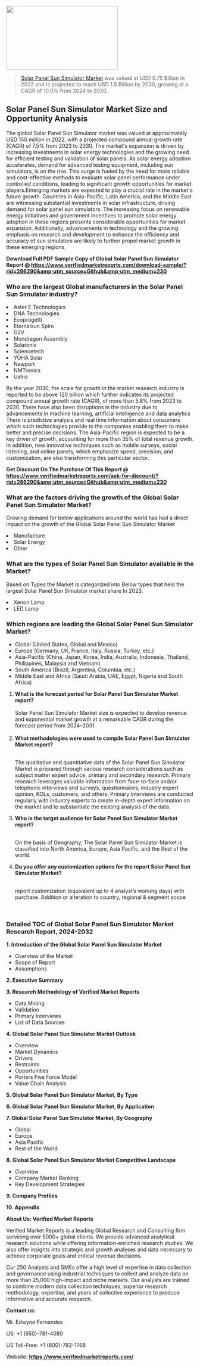 <img src="https://ffe5etoiles.com/wp-content/uploads/2024/12/MST1-300x171.png" alt="" width="300" height="171" class="alignnone size-medium wp-image-20088" /><blockquote><p><p><a href="https://www.verifiedmarketreports.com/download-sample/?rid=286290&utm_source=Github&utm_medium=230" target="_blank">Solar Panel Sun Simulator Market</a> was valued at USD 0.75 Billion in 2022 and is projected to reach USD 1.5 Billion by 2030, growing at a CAGR of 10.0% from 2024 to 2030.</p></blockquote><p><h2>Solar Panel Sun Simulator Market Size and Opportunity Analysis</h2>The global Solar Panel Sun Simulator market was valued at approximately USD 150 million in 2022, with a projected compound annual growth rate (CAGR) of 7.5% from 2023 to 2030. The market's expansion is driven by increasing investments in solar energy technologies and the growing need for efficient testing and validation of solar panels. As solar energy adoption accelerates, demand for advanced testing equipment, including sun simulators, is on the rise. This surge is fueled by the need for more reliable and cost-effective methods to evaluate solar panel performance under controlled conditions, leading to significant growth opportunities for market players.Emerging markets are expected to play a crucial role in the market's future growth. Countries in Asia-Pacific, Latin America, and the Middle East are witnessing substantial investments in solar infrastructure, driving demand for solar panel sun simulators. The increasing focus on renewable energy initiatives and government incentives to promote solar energy adoption in these regions presents considerable opportunities for market expansion. Additionally, advancements in technology and the growing emphasis on research and development to enhance the efficiency and accuracy of sun simulators are likely to further propel market growth in these emerging regions.</p><p class=""><strong>Download Full PDF Sample Copy of Global Solar Panel Sun Simulator Report @ <a href="https://www.verifiedmarketreports.com/download-sample/?rid=286290&amp;utm_source=Github&amp;utm_medium=230" target="_blank">https://www.verifiedmarketreports.com/download-sample/?rid=286290&amp;utm_source=Github&amp;utm_medium=230</a></strong></p><h3 id="" class="">Who are the largest Global manufacturers in the Solar Panel Sun Simulator industry?</h3><p><li>Aster E Technologies</li><li> DNA Technologies</li><li> Ecoprogetti</li><li> Eternalsun Spire</li><li> G2V</li><li> Mondragon Assembly</li><li> Solaronix</li><li> Sciencetech</li><li> YOHA Solar</li><li> Newport</li><li> NMTronics</li><li> Ushio</li></p><div class=""><div class="" dir="" data-message-author-role="" data-message-id="" data-message-model-slug=""><div class=""><div class=""><div class=""><div class="" dir="" data-message-author-role="" data-message-id="" data-message-model-slug=""><div class=""><div class=""><p>By the year 2030, the scale for growth in the market research industry is reported to be above 120 billion which further indicates its projected compound annual growth rate (CAGR), of more than 5.8% from 2023 to 2030. There have also been disruptions in the industry due to advancements in machine learning, artificial intelligence and data analytics There is predictive analysis and real time information about consumers which such technologies provide to the companies enabling them to make better and precise decisions. The Asia-Pacific region is expected to be a key driver of growth, accounting for more than 35% of total revenue growth. In addition, new innovative techniques such as mobile surveys, social listening, and online panels, which emphasize speed, precision, and customization, are also transforming this particular sector.</p><p><strong>Get Discount On The Purchase Of This Report @&nbsp; <a href="https://www.verifiedmarketreports.com/ask-for-discount/?rid=286290&amp;utm_source=Github&amp;utm_medium=230" target="_blank">https://www.verifiedmarketreports.com/ask-for-discount/?rid=286290&amp;utm_source=Github&amp;utm_medium=230</a></strong></p></div></div></div></div></div></div></div></div><h3 id="" class="">What are the factors driving the growth of the Global Solar Panel Sun Simulator Market?</h3><p id="" class="">Growing demand for below applications around the world has had a direct impact on the growth of the Global Solar Panel Sun Simulator Market</p><p id="" class=""><li>Manufacture</li><li> Solar Energy</li><li> Other</li></p><h3 id="" class="">What are the types of Solar Panel Sun Simulator available in the Market?</h3><p id="" class="">Based on Types the Market is categorized into Below types that held the largest Solar Panel Sun Simulator market share In 2023.</p><p id="" class=""><li>Xenon Lamp</li><li> LED Lamp</li></p><h3 id="" class="">Which regions are leading the Global Solar Panel Sun Simulator Market?</h3><ul><li>Global (United States, Global and Mexico)</li><li>Europe (Germany, UK, France, Italy, Russia, Turkey, etc.)</li><li>Asia-Pacific (China, Japan, Korea, India, Australia, Indonesia, Thailand, Philippines, Malaysia and Vietnam)</li><li>South America (Brazil, Argentina, Columbia, etc.)</li><li>Middle East and Africa (Saudi Arabia, UAE, Egypt, Nigeria and South Africa)</li></ul><p><ol><li><strong>What is the forecast period for Solar Panel Sun Simulator Market report?<br /></strong><br /><span data-sheets-root="1" data-sheets-value="{&quot;1&quot;:2,&quot;2&quot;:&quot;XXXX size is expected to develop revenue and exponential market growth at a remarkable CAGR during the forecast period from 2024&ndash;2030.&quot;}" data-sheets-userformat="{&quot;2&quot;:12674,&quot;4&quot;:{&quot;1&quot;:2,&quot;2&quot;:16776960},&quot;10&quot;:2,&quot;11&quot;:0,&quot;15&quot;:&quot;Arial&quot;,&quot;16&quot;:12}">Solar Panel Sun Simulator Market size is expected to develop revenue and exponential market growth at a remarkable CAGR during the forecast period from 2024&ndash;2031.</span><br /><br /></li><li><strong>What methodologies were used to compile Solar Panel Sun Simulator Market report?<br /><br /></strong><p>The qualitative and quantitative data of the&nbsp;Solar Panel Sun Simulator Market is prepared through various research considerations such as subject matter expert advice, primary and secondary research. Primary research leverages valuable information from face-to-face and/or telephonic interviews and surveys, questionnaires, industry expert opinion, KOLs, customers, and others. Primary interviews are conducted regularly with industry experts to create in-depth expert information on the market and to substantiate the existing analysis of the data.&nbsp;</p></li><li><strong>Who is the target audience for Solar Panel Sun Simulator Market report?<br /><br /></strong><p>On the basis of Geography, The&nbsp;Solar Panel Sun Simulator Market is classified into North America, Europe, Asia Pacific, and the Rest of the world.</p></li><li><strong>Do you offer any customization options for the report Solar Panel Sun Simulator Market?<br /><br /></strong><p>report customization (equivalent up to 4 analyst&rsquo;s working days) with purchase. Addition or alteration to country, regional &amp; segment scope</p><p>&nbsp;</p></li></ol></p><h3 id="" class="">Detailed TOC of Global Solar Panel Sun Simulator Market Research Report, 2024-2032</h3><p id="" class=""><strong>1. Introduction of the Global Solar Panel Sun Simulator Market</strong></p><ul><li>Overview of the Market</li><li>Scope of Report</li><li>Assumptions</li></ul><p id="" class=""><strong>2. Executive Summary</strong></p><p id="" class=""><strong>3. Research Methodology of&nbsp;Verified Market Reports</strong></p><ul><li>Data Mining</li><li>Validation</li><li>Primary Interviews</li><li>List of Data Sources</li></ul><p id="" class=""><strong>4. Global Solar Panel Sun Simulator Market Outlook</strong></p><ul><li>Overview</li><li>Market Dynamics</li><li>Drivers</li><li>Restraints</li><li>Opportunities</li><li>Porters Five Force Model</li><li>Value Chain Analysis</li></ul><p id="" class=""><strong>5. Global Solar Panel Sun Simulator Market, By&nbsp;Type</strong></p><p id="" class=""><strong>6. Global Solar Panel Sun Simulator Market, By Application</strong></p><p id="" class=""><strong>7. Global Solar Panel Sun Simulator Market, By Geography</strong></p><ul><li>Global</li><li>Europe</li><li>Asia Pacific</li><li>Rest of the World</li></ul><p id="" class=""><strong>8. Global Solar Panel Sun Simulator Market Competitive Landscape</strong></p><ul><li>Overview</li><li>Company Market Ranking</li><li>Key Development Strategies</li></ul><p id="" class=""><strong>9. Company Profiles</strong></p><p id="" class=""><strong>10. Appendix</strong></p><p id="" class=""><strong>About Us: Verified Market Reports</strong></p><p id="" class="">Verified Market Reports is a leading Global Research and Consulting firm servicing over 5000+ global clients. We provide advanced analytical research solutions while offering information-enriched research studies. We also offer insights into strategic and growth analyses and data necessary to achieve corporate goals and critical revenue decisions.</p><p id="" class="">Our 250 Analysts and SMEs offer a high level of expertise in data collection and governance using industrial techniques to collect and analyze data on more than 25,000 high-impact and niche markets. Our analysts are trained to combine modern data collection techniques, superior research methodology, expertise, and years of collective experience to produce informative and accurate research.</p><p id="" class=""><strong>Contact us:</strong></p><p id="" class="">Mr. Edwyne Fernandes</p><p id="" class="">US: +1 (650)-781-4080</p><p id="" class="">US Toll-Free: +1 (800)-782-1768</p><p id="" class="">Website: <a target="" data-test-app-aware-link=""><strong>https://www.verifiedmarketreports.com/</strong></a></p>

